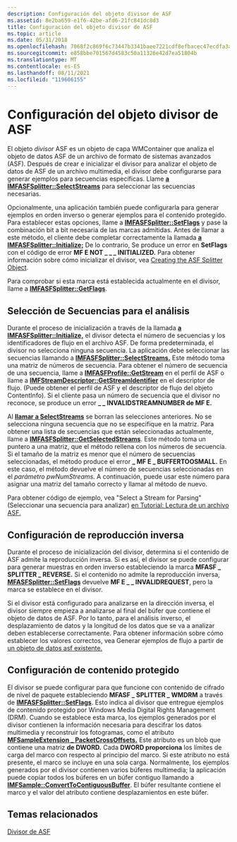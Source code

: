 ```yaml
---
description: Configuración del objeto divisor de ASF
ms.assetid: 8e2ba659-e1f6-42be-afd6-21fc841dc8d3
title: Configuración del objeto divisor de ASF
ms.topic: article
ms.date: 05/31/2018
ms.openlocfilehash: 7068f2c869f6c73447b3341baee7221cdf8efbacec47ecdfa3a584bfb456f199
ms.sourcegitcommit: e858bbe701567d4583c50a11326e42d7ea51804b
ms.translationtype: MT
ms.contentlocale: es-ES
ms.lasthandoff: 08/11/2021
ms.locfileid: "119606155"
---
```

# <a name="configuring-the-asf-splitter-object"></a>Configuración del objeto divisor de ASF

El objeto *divisor* ASF es un objeto de capa WMContainer que analiza el objeto de datos ASF de un archivo de formato de sistemas avanzados (ASF). Después de crear e inicializar el divisor para analizar el objeto de datos de ASF de un archivo multimedia, el divisor debe configurarse para generar ejemplos para secuencias específicas. Llame [**a IMFASFSplitter::SelectStreams**](/windows/desktop/api/wmcontainer/nf-wmcontainer-imfasfsplitter-selectstreams) para seleccionar las secuencias necesarias.

Opcionalmente, una aplicación también puede configurarla para generar ejemplos en orden inverso o generar ejemplos para el contenido protegido. Para establecer estas opciones, llame a [**IMFASFSplitter::SetFlags**](/windows/desktop/api/wmcontainer/nf-wmcontainer-imfasfsplitter-setflags) y pase la combinación bit a bit necesaria de las marcas admitidas. Antes de llamar a este método, el cliente debe completar correctamente la llamada [**a IMFASFSplitter::Initialize;**](/windows/desktop/api/wmcontainer/nf-wmcontainer-imfasfsplitter-initialize) De lo contrario, Se produce un error en **SetFlags** con el código de error **MF E NOT \_ \_ \_ INITIALIZED.** Para obtener información sobre cómo inicializar el divisor, vea [Creating the ASF Splitter Object](creating-the-asf-splitter-object.md).

Para comprobar si esta marca está establecida actualmente en el divisor, llame a [**IMFASFSplitter::GetFlags**](/windows/desktop/api/wmcontainer/nf-wmcontainer-imfasfsplitter-getflags).

## <a name="selecting-streams-for-parsing"></a>Selección de Secuencias para el análisis

Durante el proceso de inicialización a través de la llamada [**a IMFASFSplitter::Initialize,**](/windows/desktop/api/wmcontainer/nf-wmcontainer-imfasfsplitter-initialize) el divisor detecta el número de secuencias y los identificadores de flujo en el archivo ASF. De forma predeterminada, el divisor no selecciona ninguna secuencia. La aplicación debe seleccionar las secuencias llamando a [**IMFASFSplitter::SelectStreams.**](/windows/desktop/api/wmcontainer/nf-wmcontainer-imfasfsplitter-selectstreams) Este método toma una matriz de números de secuencia. Para obtener el número de secuencia de una secuencia, llame a [**IMFASFProfile::GetStream**](/windows/desktop/api/wmcontainer/nf-wmcontainer-imfasfprofile-getstream) en el perfil de ASF o llame a [**IMFStreamDescriptor::GetStreamIdentifier**](/windows/desktop/api/mfidl/nf-mfidl-imfstreamdescriptor-getstreamidentifier) en el descriptor de flujo. (Puede obtener el perfil de ASF y el descriptor de flujo del objeto ContentInfo). Si el cliente pasa un número de secuencia que el divisor no reconoce, se produce un error **\_ \_ INVALIDSTREAMNUMBER de MF E.**

Al [**llamar a SelectStreams**](/windows/desktop/api/wmcontainer/nf-wmcontainer-imfasfsplitter-selectstreams) se borran las selecciones anteriores. No se selecciona ninguna secuencia que no se especifique en la matriz. Para obtener una lista de secuencias que están seleccionadas actualmente, llame a [**IMFASFSplitter::GetSelectedStreams**](/windows/desktop/api/wmcontainer/nf-wmcontainer-imfasfsplitter-getselectedstreams). Este método toma un puntero a una matriz, que el método rellena con los números de secuencia. Si el tamaño de la matriz es menor que el número de secuencias seleccionadas, el método produce el error **\_ MF E \_ BUFFERTOOSMALL.** En este caso, el método devuelve el número de secuencias seleccionadas en el *parámetro pwNumStreams.* A continuación, puede usar este número para asignar una matriz del tamaño correcto y llamar al método de nuevo.

Para obtener código de ejemplo, vea "Select a Stream for Parsing" (Seleccionar una secuencia para analizar) [en Tutorial: Lectura de un archivo ASF.](tutorial--reading-an-asf-file.md)

## <a name="reverse-playback-setting"></a>Configuración de reproducción inversa

Durante el proceso de inicialización del divisor, determina si el contenido de ASF admite la reproducción inversa. Si es así, el divisor se puede configurar para generar muestras en orden inverso estableciendo la marca **MFASF \_ SPLITTER \_ REVERSE.** Si el contenido no admite la reproducción inversa, [**MFASFSplitter::SetFlags**](/windows/desktop/api/wmcontainer/nf-wmcontainer-imfasfsplitter-setflags) devuelve **MF E \_ \_ INVALIDREQUEST**, pero la marca se establece en el divisor.

Si el divisor está configurado para analizarse en la dirección inversa, el divisor siempre empieza a analizarse al final del búfer que contiene el objeto de datos de ASF. Por lo tanto, para el análisis inverso, el desplazamiento de datos y la longitud de los datos que se va a analizar deben establecerse correctamente. Para obtener información sobre cómo establecer los valores correctos, vea Generar ejemplos de flujo a partir de [un objeto de datos asf existente.](generating-stream-samples-from-an-existing-asf-data-object.md)

## <a name="protected-content-setting"></a>Configuración de contenido protegido

El divisor se puede configurar para que funcione con contenido de cifrado de nivel de paquete estableciendo **MFASF \_ SPLITTER \_ WMDRM** a través de [**IMFASFSplitter::SetFlags**](/windows/desktop/api/wmcontainer/nf-wmcontainer-imfasfsplitter-setflags). Esto indica al divisor que entregue ejemplos de contenido protegido por Windows Media Digital Rights Management (DRM). Cuando se establece esta marca, los ejemplos generados por el divisor contienen la información necesaria para descifrar los datos multimedia y reconstruir los fotogramas, como el atributo [**MFSampleExtension \_ PacketCrossOffsets.**](mfsampleextension-packetcrossoffsets-attribute.md) Este atributo es un blob que contiene una matriz **de DWORD.** Cada **DWORD proporciona** los límites de carga del marco con respecto al principio del marco. Si este atributo no está presente, el marco se incluye en una sola carga. Normalmente, los ejemplos generados por el divisor contienen varios búferes multimedia; la aplicación puede copiar todos los búferes en un búfer contiguo llamando a [**IMFSample::ConvertToContiguousBuffer**](/windows/desktop/api/mfobjects/nf-mfobjects-imfsample-converttocontiguousbuffer). El búfer resultante contiene el marco y el valor del atributo contiene desplazamientos en este búfer.

## <a name="related-topics"></a>Temas relacionados

<dl> <dt>

[Divisor de ASF](asf-splitter.md)
</dt> </dl>

 

 



